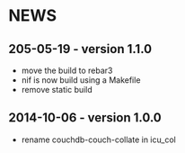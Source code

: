 # NEWS


## 205-05-19 - version 1.1.0

- move the build to rebar3
- nif is now build using a Makefile
- remove static build

## 2014-10-06 - version 1.0.0

- rename couchdb-couch-collate in icu_col
